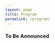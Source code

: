 ```yaml
---
layout: page
title: Program
permalink: /program/
---
```

### To Be Announced
<!---
## Scientific program

The scientific program is available <a href="https://drive.google.com/file/d/16mu-QyalBbpmFiZfKlyUPtScEmJyA6Ap/view?usp=sharing" target="_blank" > here </a>

The list of posters is available <a href="https://drive.google.com/file/d/1QY2NvJLi63ZHr1la677ShEQf4B2AvIAA/view?usp=sharing" > here </a> 

## Other activities
A conference dinner* and a half-day sightseeing trip will be organized and will be included in the conference fee. We will post more information soon.

*In light of the recent earthquake that hit the region of Marrakech, the organization committee of Quantum Morocco decided to cancel the conference dinner and re-direct its funds to <a href="https://www.bkam.ma/en/News/2023/Make-your-donations-to-the-special-fund" target="_blank" > the special fund </a>
 for the earthquake victims. The special fund is directed by Bank Al Maghrib, which is the central bank of Morocco.
<!---
|                   |Monday| Tuesday| Wednesday  | Thursday  | Friday  |
|:-----------------:|:-----------:|:---------------:|---------------:|
| 09:00-10:00 | INVITED | INVITED      | INVITED   |INVITED   |INVITED   |
| 10:00-10:30 |  |       |    |   |   |
| 10:30-11:00 |  |       |    |   |   |
| 11:00-11:030 | COFFEE | COFFEE | COFFEE | COFFEE  |  COFFEE   |
| 11:30-12:00 |  |       |    |   |   |
| 12:00-12:30 |  |       |    |   |   |
| 12:30-13:00 |  |       |    |   |   |
| 13:00-14:30 | LUNCH | LUNCH      | LUNCH   | LUNCH  | LUNCH  |
| 14:30-15:30 | INVITED | INVITED      | INVITED   |INVITED   |INVITED   |
| 15:30-16:00 |  |       |    |   |   |
| 16:00-16:30 |  |       |    |   |   |
| 16:30-17:00 | COFFEE | COFFEE | COFFEE | COFFEE  |  COFFEE   | -->
